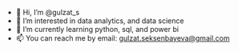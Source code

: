 - 👋 Hi, I’m @gulzat_s
- 👀 I’m interested in data analytics, and data science
- 🌱 I’m currently learning python, sql, and power bi
- 📫 You can reach me by email: gulzat.seksenbayeva@gmail.com

<!---
gulzat01/gulzat01 is a ✨ special ✨ repository because its `README.md` (this file) appears on your GitHub profile.
You can click the Preview link to take a look at your changes.
--->
